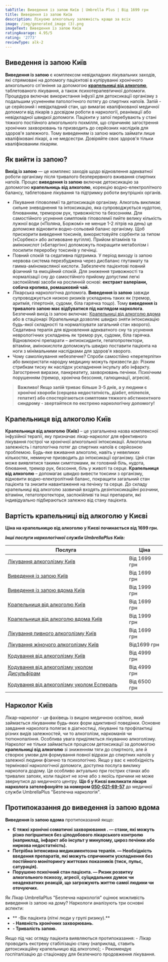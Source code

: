 ```yaml
---
tabTitle: Виведення із запою Київ | Umbrella Plus | Від 1699 грн
title: Виведення із запою Київ
description: Лікуємо алкогольну залежність краще за всіх
image: /img/generated_image (3).png
imageText: Виведення із запою Київ
ratingAvarage: 4.95/5
rating: '2773'
reviewType: alk-2
---
```


## Виведення із запою Київ

**Виведення із запою** є комплексом невідкладних лікувальних заходів, які спрямовані на допомогу пацієнтові в купіруванні хронічного алкогольного сп'яніння за допомогою **[крапельниці від алкоголю](https://umbrella-plus.com.ua/uk/kiev/kapelnica_ot_alkogola_kiev/)**, таблетованого лікування, а також психотерапевтичної допомоги. Процедура включає використання інфузії для детоксикації організму з подальшим усуненням патологічного потягу до спиртних напоїв. Запій - це серйозний і невідкладний стан, що вимагає кваліфікованої медичної допомоги від лікарів з досвідом роботи в наркології, реанімації або невідкладної швидкої допомоги. Пацієнти у запої перебувають у стані тяжкого постійного алкогольного похмілля, що спричиняє загострення хронічних захворювань та призводить до серйозних наслідків для здоров'я залежного. Тому виведенням із запою мають займати лише кваліфіковані лікарі, а не медсестри. Довіряйте своє здоров'я тільки кваліфікованим лікарям.

## Як вийти із запою?

**Вихід із запою** — це комплекс заходів щодо відновлення адекватної роботи організму після тривалого безперервного вживання спиртних напоїв. Процес **виведення із запою** включає детоксикацію за допомогою **крапельниць від алкоголю**, корекцію водно-електролітного балансу, таблетоване лікування та підтримку роботи внутрішніх органів.

* Лікування гіповолемії та детоксикація організму. Алкоголь викликає сильне зневоднення та інтоксикацію, яка супроводжується нудотою, блюванням, тремором рук, тривожністю та безсонням. Для самостійного усунення симптомів гіповолемії пийте велику кількість лужної води («Поляна, Боржомі» не менше 1-2 літрів на день) це допоможе відновити водно-сольовий баланс організму. Щоб прискорити виведення токсинів, використовуйте сорбенти за типом («Сорбекс» або активоване вугілля). Прийом вітамінів та амінокислот («Бетаргін») допоможуть покращити метаболізм і посилити переробку токсинів у печінці.
* Повний спокій та седативна підтримка. У період виходу із запою нервова система перезбуджена через дисбаланс глутамату та гамма-аміномасляної кислоти. Забезпечте пацієнтові повний фізичний та емоційний спокій. Для зниження тривожності та нормалізації сну до самостійного прийому допустимі легкі заспокійливі засоби на рослинній основі: **екстракт валеріани, собача кропива, ромашковий чай.**
* Лікарська наркологічна допомога. **Виведення із запою** завжди супроводжується низкою ризиків ускладнень таких як (тремор, аритмія, гіпертонія, судоми, біла гарячка тощо). Тому **виведення із тривалого запою має відбуватися під наглядом нарколога**. Безпечний вихід із запою включає: [Крапельниці від алкоголю вдома](https://umbrella-plus.com.ua/uk/kiev/kapelnica_ot_alkogola_na_dom_kiev/) або в стаціонарі (Крапельниця дозволяє швидко зняти інтоксикацію будь-якої складності та нормалізувати загальний стан хворого). Седативна терапія для відновлення адекватного сну та усунення неврологічних ускладнень як тремор рук, судоми, біла гарячка. Відновлюючі препарати – антиоксиданти, гепатопротектори, вітаміни, амінокислоти допоможуть швидко поставити пацієнта на ноги з мінімальними наслідками для здоров'я хворого.
* Чому самолікування небезпечне? Спроби самостійно «перетерпіти» або використати народну медицину можуть призвести до: Різким стрибкам тиску як наслідок ускладнення інсульту або інфаркту. Загострення виразки, панкреатиту, захворювань печінки. Психічним порушенням (тремор, хронічна безсоння, галюцинації, агресія).

> **Важливо! Якщо запій триває більше 3-5 днів, а у людини є хронічні хвороби (серцева недостатність, діабет, епілепсія, гепатит) або спостерігаються симптоми тяжкого абстинентного синдрому - звертайтеся по екстрено наркологічну допомогу!**

## Крапельниця від алкоголю Київ

**Крапельниця від алкоголю (Київ)** – це узагальнена назва комплексної інфузійної терапії, яку призначає лікар-нарколог для ефективного лікування гострої чи хронічної алкогольної інтоксикації. Алкогольна залежність і патологічна потяг до спиртних напоїв є серйозною проблемою. Будь-яке вживання алкоголю, навіть у невеликих кількостях, неминуче призводить до інтоксикації організму. Цей стан може виявлятися такими симптомами, як головний біль, нудота, блювання, тремор рук, безсоння, біль у животі та серце. **Крапельниця від алкоголю** – допомагає швидко вивести токсини з організму, відновити водно-електролітний баланс, покращити загальний стан пацієнта та знизити навантаження на печінку та серце. До складу крапельниці від алкоголю зазвичай входять дезінтоксикаційні розчини, вітаміни, гепатопротектори, заспокійливі та інші препарати, які індивідуально підбираються залежно від стану пацієнта.

## Вартість крапельниці від алкоголю у Києві

**Ціна на крапельницю від алкоголю у Києві починається від 1699 грн.**

***Інші послуги наркологічної служби UmbrellaPlus Київ:***

| Послуга                                                                                                                         | Ціна         |
| ------------------------------------------------------------------------------------------------------------------------------- | ------------ |
| [Лікування алкоголізму Київ](https://umbrella-plus.com.ua/uk/kiev/likyvania-alkogolizmy-kiev/)                                  | Від 1699 грн |
| [Виведення із запою Київ](https://umbrella-plus.com.ua/uk/kiev/vivod-iz-zapoia-kiev-ua/)                                        | Від 1699 грн |
| [Виведення із запою вдома Київ](https://umbrella-plus.com.ua/uk/kiev/vivod-iz-zapoia-na-domy-kiev-ua/)                          | Від 1999 грн |
| [Крапельниця від алкоголю Київ](https://umbrella-plus.com.ua/uk/kiev/kapelnica_ot_alkogola_kiev/)                               | Від 1699 грн |
| [Крапельниця від алкоголю вдома Київ](https://umbrella-plus.com.ua/uk/kiev/kapelnica_ot_alkogola_na_dom_kiev/)                  | Від 1999 грн |
| [Лікування пивного алкоголізму Київ](https://umbrella-plus.com.ua/uk/kiev/likyvania-pivnogo-alkogolizma-kyiv/)                  | Від 1699 грн |
| [Лікування жіночого алкоголізму Київ](https://umbrella-plus.com.ua/uk/kiev/likyvania-jenskogo-alkogolizma-kiev/)                | Від1699 грн  |
| [Кодування від алкоголізму Київ](https://umbrella-plus.com.ua/uk/kiev/kodirovka-ot-alkogolia-kiev-ua/)                          | Від 4999 грн |
| [Кодування від алкоголізму уколом Дисульфірам](https://umbrella-plus.com.ua/uk/kiev/kodirovka-ot-alkogolia-disulfiram-kiev-ua/) | Від 4999 грн |
| [Кодування від алкоголізму уколом Еспераль](https://umbrella-plus.com.ua/uk/kiev/kodirovka-ot-alkogolizma-espiarl-kiev-ua/)     | Від 6500 грн |

## Нарколог Київ

Лікар-нарколог - це фахівець із вищою медичною освітою, який займається лікуванням будь-яких форм адиктивної поведінки. Основне завдання нарколога полягає в діагностиці, лікуванні та профілактиці різних видів залежностей, чи то алкоголізм, наркоманія чи тютюнопаління. Особлива увага приділяється лікуванню алкоголізму. Нарколог не тільки займається процесом детоксикації за допомогою **крапельниці від алкоголю** зі зниженням тяги до спиртного, але й створює умови для формування повної відрази до спиртних напоїв у залежної людини фізично та психологічно. Якщо у вас є необхідність термінової наркологічної допомоги, доступна послуга виклику нарколога додому. Це особливо актуально при гострих станах або тривалих запоях, коли пацієнт не хоче або з якоїсь причини не може звернутися до медичного центру. **Що б у Києві викликати лікаря нарколога зателефонуйте за номером [050-021-69-57](tel:0500216957)** до медичної служби UmbrellaPlus "Безпечна наркологія".

## Протипоказання до виведення із запою вдома

**Виведення із запою вдома** протипоказаний якщо:

* **Є тяжкі хронічні соматичні захворювання .
  — стани, які можуть різко погіршитися без цілодобового лікарського контролю (наприклад, інфаркт або інсульт у минулому, цироз печінки або ниркова недостатність).**
* **Потрібна інтенсивна медикаментозна терапія.
  — Необхідність введення препаратів, які можуть спричинити ускладнення без постійного моніторингу життєвих показників (тиск, пульс, сатурація).**
* **Порушено психічний стан пацієнта.
  — Ризик розвитку алкогольного психозу, агресії, суїцидальних думок чи неадекватних реакцій, що загрожують життю самої людини чи оточуючих.**

Як Лікар UmbrellaPlus "Безпечна наркологія" оцінює можливість виведення із запою на дому?
Наркологи аналізують три основні аспекти:

* ** -Вік пацієнта (літні люди у групі ризику).**
* **- Наявність хронічних захворювань.**
* **- Тривалість запою.**

Якщо під час огляду пацієнта виявляються протипоказання:
\- Лікар проводить екстрену стабілізацію стану (наприклад, ставить детоксикаційну крапельницю від алкоголю);
\- Рекомендує госпіталізацію до стаціонару для безпечного продовження лікування.
